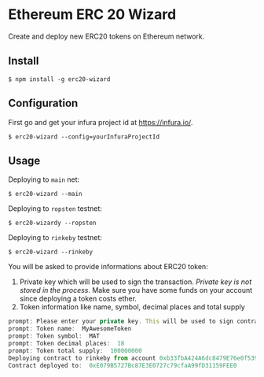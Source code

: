 # Ethereum ERC 20 Wizard
Create and deploy new ERC20 tokens on Ethereum network.

## Install
```
$ npm install -g erc20-wizard
```

## Configuration
First go and get your infura project id at https://infura.io/.
```
$ erc20-wizard --config=yourInfuraProjectId
```

## Usage
Deploying to `main` net:
```
$ erc20-wizard --main
```

Deploying to `ropsten` testnet:
```
$ erc20-wizardy --ropsten
```

Deploying to `rinkeby` testnet:
```
$ erc20-wizard --rinkeby
```

You will be asked to provide informations about ERC20 token:
1. Private key which will be used to sign the transaction. *Private key is not stored in the process*. Make sure you have some funds on your account since deploying a token costs ether.
2. Token information like name, symbol, decimal places and total supply

```javascript
prompt: Please enter your private key. This will be used to sign contract transaction.:
prompt: Token name:  MyAwesomeToken
prompt: Token symbol:  MAT
prompt: Token decimal places:  18
prompt: Token total supply:  100000000
Deploying contract to rinkeby from account 0xb33fbA424A6dc8479E76e0f539615Bf85dC52840
Contract deployed to:  0xE079B5727Bc87E3E0727c79cfaA99fD31159FEE0
```